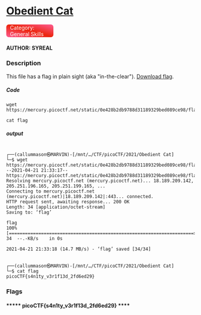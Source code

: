 # [Obedient Cat](https://play.picoctf.org/practice/challenge/147?originalEvent=34&page=1)
<div style="background-image: linear-gradient(to bottom left,#fd5d93,#ec250d,#fd5d93);margin-right:75%; padding-left:2%;border-radius: .4285rem; color:white">Category: General Skills</div>

#### AUTHOR: SYREAL

### Description

This file has a flag in plain sight (aka "in-the-clear"). [Download flag](https://mercury.picoctf.net/static/0e428b2db9788d31189329bed089ce98/flag).


##### Code

```shell
wget https://mercury.picoctf.net/static/0e428b2db9788d31189329bed089ce98/flag

cat flag
```
##### output
```

┌──(callummason㉿MARVIN)-[/mnt/…/CTF/picoCTF/2021/Obedient Cat]
└─$ wget https://mercury.picoctf.net/static/0e428b2db9788d31189329bed089ce98/flag
--2021-04-21 21:33:17--  https://mercury.picoctf.net/static/0e428b2db9788d31189329bed089ce98/flag
Resolving mercury.picoctf.net (mercury.picoctf.net)... 18.189.209.142, 205.251.196.165, 205.251.199.165, ...
Connecting to mercury.picoctf.net (mercury.picoctf.net)|18.189.209.142|:443... connected.
HTTP request sent, awaiting response... 200 OK
Length: 34 [application/octet-stream]
Saving to: ‘flag’

flag
100%[=====================================================================>]      34  --.-KB/s    in 0s       

2021-04-21 21:33:18 (14.7 MB/s) - ‘flag’ saved [34/34]


┌──(callummason㉿MARVIN)-[/mnt/…/CTF/picoCTF/2021/Obedient Cat]
└─$ cat flag
picoCTF{s4n1ty_v3r1f13d_2fd6ed29}

```



### Flags


#### ***** picoCTF{s4n1ty_v3r1f13d_2fd6ed29} ****